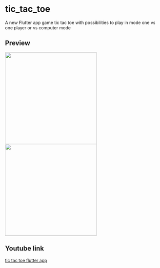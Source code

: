 # tic_tac_toe

A new Flutter app game tic tac toe with possibilities to play in mode one vs one player or vs computer mode  

## Preview
<div>
<img src='https://user-images.githubusercontent.com/96690034/191941799-2b795fe3-8c85-4bc4-ba29-5e227f1129c5.png', width='300'>
<img src='https://user-images.githubusercontent.com/96690034/191941821-93b986b6-f777-493c-ab94-d3c4ff703e69.png', width='300'>

</div>

## Youtube link
[tic tac toe flutter app](https://youtu.be/0G15mvZ7TF8)
